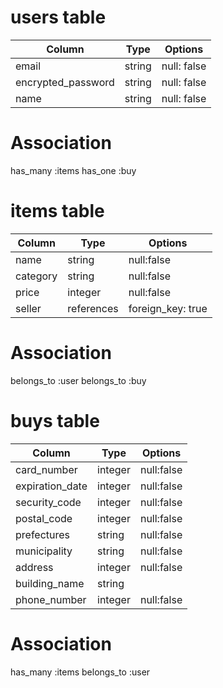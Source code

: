 # users table

| Column             | Type                | Options              |
|--------------------|---------------------|----------------------|
| email              | string              | null: false          |
| encrypted_password | string              | null: false          |
| name               | string              | null: false          |


# Association

has_many :items
has_one :buy

# items table

| Column             | Type                | Options              |
|--------------------|---------------------|----------------------|
| name               | string              | null:false           |
| category           | string              | null:false           |
| price              | integer             | null:false           |
| seller             | references          | foreign_key: true    |


# Association

belongs_to :user
belongs_to :buy

# buys table

| Column             | Type                | Options              | 
|--------------------|---------------------|----------------------|
| card_number        | integer             | null:false           |
| expiration_date    | integer             | null:false           |
| security_code      | integer             | null:false           |
| postal_code        | integer             | null:false           |
| prefectures        | string              | null:false           |
| municipality       | string              | null:false           |
| address            | integer             | null:false           |
| building_name      | string              |                      |
| phone_number       | integer             | null:false           |


# Association

has_many :items
belongs_to :user